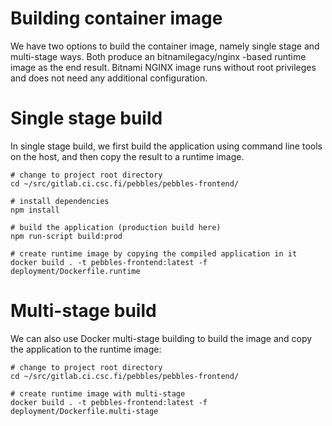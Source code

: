 # Building container image

We have two options to build the container image, namely single stage and multi-stage ways. Both produce an 
bitnamilegacy/nginx -based runtime image as the end result. Bitnami NGINX image runs without root privileges and does not need
any additional configuration.

# Single stage build

In single stage build, we first build the application using command line tools on the host, and then copy the result to
a runtime image.

```shell script
# change to project root directory
cd ~/src/gitlab.ci.csc.fi/pebbles/pebbles-frontend/

# install dependencies
npm install

# build the application (production build here)
npm run-script build:prod

# create runtime image by copying the compiled application in it
docker build . -t pebbles-frontend:latest -f deployment/Dockerfile.runtime
```

# Multi-stage build

We can also use Docker multi-stage building to build the image and copy the application to the runtime image:

```shell script
# change to project root directory
cd ~/src/gitlab.ci.csc.fi/pebbles/pebbles-frontend/

# create runtime image with multi-stage
docker build . -t pebbles-frontend:latest -f deployment/Dockerfile.multi-stage
```
